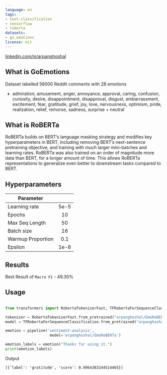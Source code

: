 ```yaml
---
language: en
tags:
- text-classification
- tensorflow
- roberta
datasets:
- go_emotions
license: mit
---
```


[linkedin.com/in/arpanghoshal](https://www.linkedin.com/in/arpanghoshal)

## What is GoEmotions

Dataset labelled 58000 Reddit comments with 28 emotions

- admiration, amusement, anger, annoyance, approval, caring, confusion, curiosity, desire, disappointment, disapproval, disgust, embarrassment, excitement, fear, gratitude, grief, joy, love, nervousness, optimism, pride, realization, relief, remorse, sadness, surprise + neutral


## What is RoBERTa

RoBERTa builds on BERT’s language masking strategy and modifies key hyperparameters in BERT, including removing BERT’s next-sentence pretraining objective, and training with much larger mini-batches and learning rates. RoBERTa was also trained on an order of magnitude more data than BERT, for a longer amount of time. This allows RoBERTa representations to generalize even better to downstream tasks compared to BERT.


## Hyperparameters

| Parameter         |      |
| ----------------- | :---: |
| Learning rate     | 5e-5 |
| Epochs            |   10 |
| Max Seq Length    |   50 |
| Batch size        |   16 |
| Warmup Proportion | 0.1 |
| Epsilon      | 1e-8 |


## Results

Best Result of `Macro F1` - 49.30%

## Usage

```python

from transformers import RobertaTokenizerFast, TFRobertaForSequenceClassification, pipeline

tokenizer = RobertaTokenizerFast.from_pretrained("arpanghoshal/EmoRoBERTa")
model = TFRobertaForSequenceClassification.from_pretrained("arpanghoshal/EmoRoBERTa")

emotion = pipeline('sentiment-analysis', 
                    model='arpanghoshal/EmoRoBERTa')

emotion_labels = emotion("Thanks for using it.")
print(emotion_labels)

```
Output 

```
[{'label': 'gratitude', 'score': 0.9964383244514465}]
```

